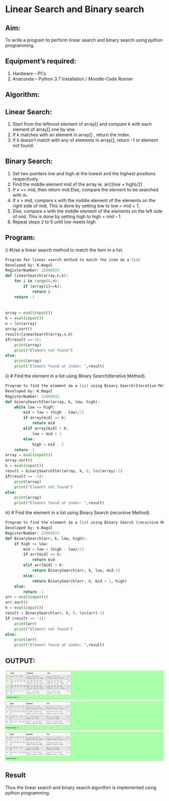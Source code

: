 # Linear Search and Binary search
## Aim:
To write a program to perform linear search and binary search using python programming.
## Equipment’s required:
1.	Hardware – PCs
2.	Anaconda – Python 3.7 Installation / Moodle-Code Runner
## Algorithm:
## Linear Search:
1.	Start from the leftmost element of array[] and compare k with each element of array[] one by one.
2.	If k matches with an element in array[] , return the index.
3.	If k doesn’t match with any of elements in array[], return -1 or element not found.
## Binary Search:
1.	Set two pointers low and high at the lowest and the highest positions respectively.
2.	Find the middle element mid of the array ie. arr[(low + high)/2]
3.	If x == mid, then return mid.Else, compare the element to be searched with m.
4.	If x > mid, compare x with the middle element of the elements on the right side of mid. This is done by setting low to low = mid + 1.
5.	Else, compare x with the middle element of the elements on the left side of mid. This is done by setting high to high = mid - 1.
6.	Repeat steps 2 to 5 until low meets high
## Program:
i)	#Use a linear search method to match the item in a list.

``` python
Program for linear search method to match the item in a list
Developed by: K.Nagul
RegisterNumber: 22008933
def linearSearch(array,n,k):
    for i in range(0,n):
        if (array[i]==k):
            return i
    return -1
     
    
array = eval(input())
k = eval(input()) 
n = len(array)
array.sort()
result=linearSearch(array,n,k)
if(result ==-1):
    print(array)
    print("Element not found")
else:
    print(array)
    print("Element found at index: ",result)
```





ii)	# Find the element in a list using Binary Search(Iterative Method).
``` python
Program to find the element in a list using Binary Search(Iterative Method)..
Developed by: K.Nagul
RegisterNumber: 22008933
def binarySearchIter(array, k, low, high):
    while low <= high:
        mid = low + (high - low)//2
        if array[mid] == k:
            return mid
        elif array[mid] < k:
            low = mid + 1
        else:
            high = mid - 1
    return -1
array = eval(input())
array.sort()
k = eval(input())
result = binarySearchIter(array, k, 0, len(array)-1)
if(result == -1):
    print(array)
    print("Element not found")
else:
    print(array)
    print("Element found at index: ",result)
```






iii)	# Find the element in a list using Binary Search (recursive Method).
``` python
Program to find the element in a list using Binary Search (recursive Method).
Developed by: k.Nagul
RegisterNumber: 22008933
def BinarySearch(arr, k, low, high):
    if high >= low:
        mid = low + (high - low)//2
        if arr[mid] == k:
            return mid
        elif arr[mid] > k:
            return BinarySearch(arr, k, low, mid-1)
        else:
            return BinarySearch(arr, k, mid + 1, high)
    else:
        return -1
arr = eval(input())
arr.sort()
k = eval(input())
result = BinarySearch(arr, k, 0, len(arr)-1)
if (result == -1):
    print(arr)
    print("Element not found")
else:
    print(arr)
    print("Element found at index: ",result)

```


## OUTPUT:
![output](/one1.png)
![output](/two2.png)
![output](/three3.png)





## Result
Thus the linear search and binary search algorithm is implemented using python programming.